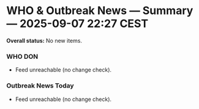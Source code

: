 # WHO & Outbreak News — Summary — 2025-09-07 22:27 CEST

**Overall status:** No new items.

### WHO DON
- Feed unreachable (no change check).

### Outbreak News Today
- Feed unreachable (no change check).

